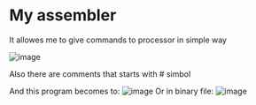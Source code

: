 # My assembler
It allowes me to give commands to processor in simple way

![image](https://github.com/CiberMonah/Calculator/assets/142305833/dc3a46c1-f8d1-49ab-b855-263eb2224617)

Also there are comments that starts with # simbol

And this program becomes to:
![image](https://github.com/CiberMonah/Calculator/assets/142305833/11cce03a-f094-4315-bba3-c2f4c52e29db)
Or in binary file:
![image](https://github.com/CiberMonah/Calculator/assets/142305833/dde97e42-a5cc-48e0-8dc9-13ac03898536)
